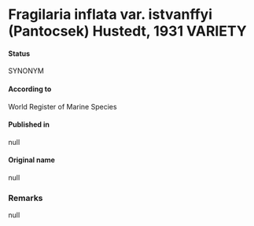 Fragilaria inflata var. istvanffyi (Pantocsek) Hustedt, 1931 VARIETY
=======

#### Status
SYNONYM

#### According to
World Register of Marine Species

#### Published in
null

#### Original name
null

### Remarks
null
